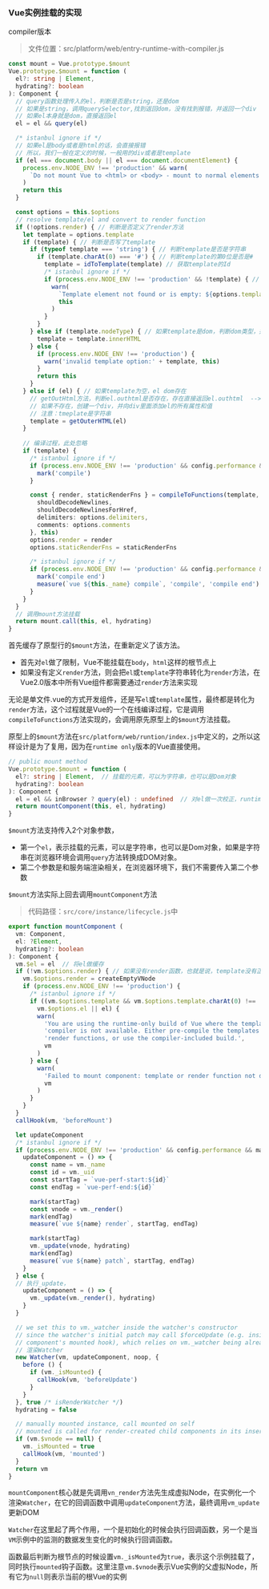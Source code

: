 ### Vue实例挂载的实现

compiler版本
> 文件位置：src/platform/web/entry-runtime-with-compiler.js

```typeScript
const mount = Vue.prototype.$mount
Vue.prototype.$mount = function (
  el?: string | Element,
  hydrating?: boolean
): Component {
  // query函数处理传入的el，判断是否是string，还是dom
  // 如果是string，调用querySelector,找到返回dom，没有找到报错，并返回一个div
  // 如果el本身就是dom，直接返回el
  el = el && query(el) 

  /* istanbul ignore if */
  // 如果el是body或者是html的话，会直接报错
  // 所以，我们一般在定义的时候，一般用的div或者是template
  if (el === document.body || el === document.documentElement) {
    process.env.NODE_ENV !== 'production' && warn(
      `Do not mount Vue to <html> or <body> - mount to normal elements instead.`
    )
    return this
  }

  const options = this.$options
  // resolve template/el and convert to render function
  if (!options.render) { // 判断是否定义了render方法
    let template = options.template
    if (template) { // 判断是否写了template
      if (typeof template === 'string') { // 判断template是否是字符串
        if (template.charAt(0) === '#') { // 判断template的第0位是否是#
          template = idToTemplate(template) // 获取template的Id
          /* istanbul ignore if */
          if (process.env.NODE_ENV !== 'production' && !template) { // 如果不是生产环节&&templateId为空，抛出警告
            warn(
              `Template element not found or is empty: ${options.template}`,
              this
            )
          }
        }
      } else if (template.nodeType) { // 如果template是dom，判断dom类型，并获取html内容
        template = template.innerHTML
      } else {
        if (process.env.NODE_ENV !== 'production') {
          warn('invalid template option:' + template, this)
        }
        return this
      }
    } else if (el) { // 如果template为空，el dom存在
      // getOutHtml方法，判断el.outhtml是否存在，存在直接返回el.outhtml  --> outHtml:把当前标签的全部内容包括标签本身也全部取出来了
      // 如果不存在，创建一个div，并向div里面添加el的所有属性和值
      // 注意：tmeplate是字符串
      template = getOuterHTML(el) 
    }
    
    // 编译过程，此处忽略
    if (template) {
      /* istanbul ignore if */
      if (process.env.NODE_ENV !== 'production' && config.performance && mark) {
        mark('compile')
      }

      const { render, staticRenderFns } = compileToFunctions(template, {
        shouldDecodeNewlines,
        shouldDecodeNewlinesForHref,
        delimiters: options.delimiters,
        comments: options.comments
      }, this)
      options.render = render
      options.staticRenderFns = staticRenderFns

      /* istanbul ignore if */
      if (process.env.NODE_ENV !== 'production' && config.performance && mark) {
        mark('compile end')
        measure(`vue ${this._name} compile`, 'compile', 'compile end')
      }
    }
  }
  // 调用mount方法挂载
  return mount.call(this, el, hydrating)
}
```
首先缓存了原型行的`$mount`方法，在重新定义了该方法。

- 首先对`el`做了限制，Vue不能挂载在`body`，`html`这样的根节点上
- 如果没有定义`render`方法，则会把`el`或`template`字符串转化为`render`方法，在Vue2.0版本中所有Vue组件都需要通过`render`方法来实现

无论是单文件.vue的方式开发组件，还是写`el`或`template`属性，最终都是转化为`render`方法，这个过程就是Vue的一个在线编译过程，它是调用`compileToFunctions`方法实现的，会调用原先原型上的`$mount`方法挂载。

原型上的`$mount`方法在`src/platform/web/runtion/index.js`中定义的，之所以这样设计是为了复用，因为在`runtime only`版本的Vue直接使用。

```typeScript
// public mount method
Vue.prototype.$mount = function (
  el?: string | Element,  // 挂载的元素，可以为字符串，也可以是Dom对象
  hydrating?: boolean
): Component {
  el = el && inBrowser ? query(el) : undefined  // 对el做一次校正，runtime only版本会直接执行这一步
  return mountComponent(this, el, hydrating)
}
```
`$mount`方法支持传入2个对象参数，
- 第一个`el`，表示挂载的元素，可以是字符串，也可以是Dom对象，如果是字符串在浏览器环境会调用`query`方法转换成DOM对象。
- 第二个参数是和服务端渲染相关，在浏览器环境下，我们不需要传入第二个参数

`$mount`方法实际上回去调用`mountComponent`方法
> 代码路径：`src/core/instance/lifecycle.js`中

```typeScript
export function mountComponent (
  vm: Component,
  el: ?Element,
  hydrating?: boolean
): Component {
  vm.$el = el  // 将el做缓存
  if (!vm.$options.render) { // 如果没有render函数，也就是说，template没有正确转化为render函数
    vm.$options.render = createEmptyVNode
    if (process.env.NODE_ENV !== 'production') {
      /* istanbul ignore if */
      if ((vm.$options.template && vm.$options.template.charAt(0) !== '#') ||
        vm.$options.el || el) {
        warn(
          'You are using the runtime-only build of Vue where the template ' +
          'compiler is not available. Either pre-compile the templates into ' +
          'render functions, or use the compiler-included build.',
          vm
        )
      } else {
        warn(
          'Failed to mount component: template or render function not defined.',
          vm
        )
      }
    }
  }
  callHook(vm, 'beforeMount')

  let updateComponent
  /* istanbul ignore if */
  if (process.env.NODE_ENV !== 'production' && config.performance && mark) {
    updateComponent = () => {
      const name = vm._name
      const id = vm._uid
      const startTag = `vue-perf-start:${id}`
      const endTag = `vue-perf-end:${id}`

      mark(startTag)
      const vnode = vm._render()
      mark(endTag)
      measure(`vue ${name} render`, startTag, endTag)

      mark(startTag)
      vm._update(vnode, hydrating)
      mark(endTag)
      measure(`vue ${name} patch`, startTag, endTag)
    }
  } else {
  // 执行_update，
    updateComponent = () => {
      vm._update(vm._render(), hydrating)
    }
  }

  // we set this to vm._watcher inside the watcher's constructor
  // since the watcher's initial patch may call $forceUpdate (e.g. inside child
  // component's mounted hook), which relies on vm._watcher being already defined
  // 渲染Watcher
  new Watcher(vm, updateComponent, noop, {
    before () {
      if (vm._isMounted) {
        callHook(vm, 'beforeUpdate')
      }
    }
  }, true /* isRenderWatcher */)
  hydrating = false

  // manually mounted instance, call mounted on self
  // mounted is called for render-created child components in its inserted hook
  if (vm.$vnode == null) {
    vm._isMounted = true
    callHook(vm, 'mounted')
  }
  return vm
}
```
`mountComponent`核心就是先调用`vn_render`方法先生成虚拟Node，在实例化一个渲染`Watcher`，在它的回调函数中调用`updateComponent`方法，最终调用`vm_update`更新DOM

`Watcher`在这里起了两个作用，一个是初始化的时候会执行回调函数，另一个是当`VM`示例中的监测的数据发生变化的时候执行回调函数。

函数最后判断为根节点的时候设置`vm._isMounted`为`true`，表示这个示例挂载了，同时执行`mounted`钩子函数。这里注意`vm.$vnode`表示Vue实例的父虚拟Node，所有它为`null`则表示当前的根Vue的实例
